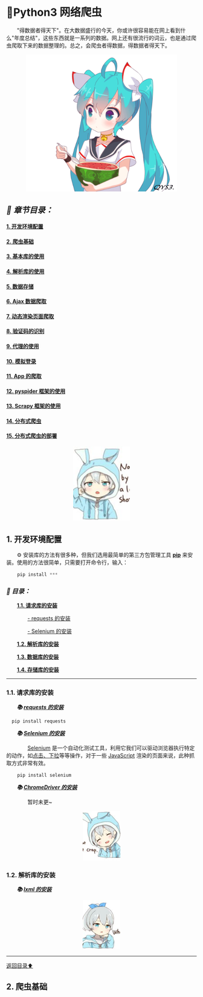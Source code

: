 # 💬Python3 网络爬虫 
&emsp;&emsp;"得数据者得天下"。在大数据盛行的今天，你或许很容易能在网上看到什么"年度总结"，这些东西就是一系列的数据。网上还有很流行的词云，也是通过爬虫爬取下来的数据整理的。总之，会爬虫者得数据，得数据者得天下。

<div align="center">
    <img src="https://github.com/fmw666/my-image-file/blob/master/images/anime/bluecutegirl1.gif" width="400">
</div>


## *📑 章节目录：*
#### [1. 开发环境配置](#1-开发环境配置-1)

#### [2. 爬虫基础](#2)

#### [3. 基本库的使用](#3)

#### [4. 解析库的使用](#4)

#### [5. 数据存储](#5)

#### [6. Ajax 数据爬取](#6)

#### [7. 动态渲染页面爬取](#7)

#### [8. 验证码的识别](#8)

#### [9. 代理的使用](#9)

#### [10. 模拟登录](#10)

#### [11. App 的爬取](#11)

#### [12. pyspider 框架的使用](#12)

#### [13. Scrapy 框架的使用](#13)

#### [14. 分布式爬虫](#14)

#### [15. 分布式爬虫的部署](#15)

<div align="center">
    <img src="https://github.com/fmw666/my-image-file/blob/master/images/anime/bluegirl1.jpg" width="150">
</div>

## 1. 开发环境配置
&emsp;&emsp;⚙ 安装库的方法有很多种，但我们选用最简单的第三方包管理工具 **[pip](#no-jump)** 来安装。使用的方法很简单，只需要打开命令行，输入：

```python
    pip install ***
```


### *📜 目录：*
&emsp;&emsp;**[1.1. 请求库的安装](#11-请求库的安装)**

&emsp;&emsp;&emsp;&emsp;[- requests 的安装](#1.1.1)

&emsp;&emsp;&emsp;&emsp;[- Selenium 的安装](#1.1.2)

&emsp;&emsp;**[1.2. 解析库的安装](#12-解析库的安装)**

&emsp;&emsp;**[1.3. 数据库的安装](#1.3)**

&emsp;&emsp;**[1.4. 存储库的安装](#1.4)**

---

### 1.1. 请求库的安装
  
&emsp;&emsp;***📚 [requests 的安装](#1.1.1)*** <a name="1.1.1"></a>
 
  ```cmd
    pip install requests
  ```
    
&emsp;&emsp;***📚 [Selenium 的安装](#1.1.2)*** <a name="1.1.2"></a>
  
&emsp;&emsp;&emsp;&emsp;[Selenium](#no-jump) 是一个自动化测试工具，利用它我们可以驱动浏览器执行特定的动作，如[点击、下拉](#no-jump)等等操作，对于一些 [JavaScript](#no-jump) 渲染的页面来说，此种抓取方式非常有效。
    
  ```pip
      pip install selenium
  ```
    
&emsp;&emsp;***📚 [ChromeDriver 的安装](#1.1.3)*** 

&emsp;&emsp;&emsp;&emsp;暂时未更~

<div align="center">
  <img src="https://github.com/fmw666/my-image-file/blob/master/images/anime/bluegirl2.jpg" width="100">
</div>
    
### 1.2. 解析库的安装

&emsp;&emsp;***📚 [lxml 的安装](#1.2.1)*** <a name="1.2.1"></a>

<div align="center">
  <img src="https://github.com/fmw666/my-image-file/blob/master/images/anime/bluegirl3.jpg" width="100">
</div>

---

[返回目录⬆](#-章节目录)

<a name="2"></a>
## 2. 爬虫基础
